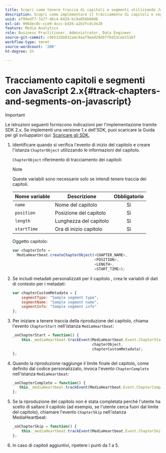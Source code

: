```yaml
---
title: Scopri come tenere traccia di capitoli e segmenti utilizzando JavaScript 2.x
description: Scopri come implementare il tracciamento di capitoli e segmenti utilizzando Media SDK nelle app del browser (JS).
uuid: ef99edf7-7a77-46c4-8429-bc9a856b98d6
exl-id: 9964ec0c-cce9-4ccc-bd26-a2b3fcdc3e28
feature: Media Analytics
role: Business Practitioner, Administrator, Data Engineer
source-git-commit: c96532bb032a4c9aaf9eed28d97fbd33ceb1516f
workflow-type: tm+mt
source-wordcount: '200'
ht-degree: 5%

---
```


# Tracciamento capitoli e segmenti con JavaScript 2.x{#track-chapters-and-segments-on-javascript}

>[!IMPORTANT]
>
>Le istruzioni seguenti forniscono indicazioni per l&#39;implementazione tramite SDK 2.x. Se implementi una versione 1.x dell&#39;SDK, puoi scaricare la Guida per gli sviluppatori qui: [Scaricare gli SDK.](/help/sdk-implement/download-sdks.md)

1. Identificare quando si verifica l&#39;evento di inizio del capitolo e creare l&#39;istanza `ChapterObject` utilizzando le informazioni del capitolo.

   `ChapterObject` riferimento di tracciamento dei capitoli:

   >[!NOTE]
   >
   >Queste variabili sono necessarie solo se intendi tenere traccia dei capitoli.

   | Nome variable | Descrizione | Obbligatorio |
   | --- | --- | :---: |
   | `name` | Nome del capitolo | Sì |
   | `position` | Posizione del capitolo | Sì |
   | `length` | Lunghezza del capitolo | Sì |
   | `startTime` | Ora di inizio capitolo | Sì |

   Oggetto capitolo:

   ```js
   var chapterInfo =  
     MediaHeartbeat.createChapterObject(<CHAPTER_NAME>,  
                                        <POSITION>,  
                                        <LENGTH>,  
                                        <START_TIME>);
   ```

1. Se includi metadati personalizzati per il capitolo , crea le variabili di dati di contesto per i metadati:

   ```js
   var chapterCustomMetadata = {
       segmentType: "Sample segment type",  
       segmentName: "Sample segment name",  
       segmentInfo: "Sample segment info"
   };
   ```

1. Per iniziare a tenere traccia della riproduzione del capitolo, chiama l&#39;evento `ChapterStart` nell&#39;istanza `MediaHeartbeat`:

   ```js
   _onChapterStart = function() {
       this._mediaHeartbeat.trackEvent(MediaHeartbeat.Event.ChapterStart,  
                                       chapterObject,  
                                       chapterCustomMetadata);
   };
   ```

1. Quando la riproduzione raggiunge il limite finale del capitolo, come definito dal codice personalizzato, invoca l&#39;evento `ChapterComplete` nell&#39;istanza `MediaHeartbeat`:

   ```js
   _onChapterComplete = function() {
      this._mediaHeartbeat.trackEvent(MediaHeartbeat.Event.ChapterComplete);
   };
   ```

1. Se la riproduzione del capitolo non è stata completata perché l&#39;utente ha scelto di saltare il capitolo (ad esempio, se l&#39;utente cerca fuori dal limite del capitolo), chiamare l&#39;evento `ChapterSkip` nell&#39;istanza MediaHeartbeat:

   ```js
   _onChapterSkip = function() {
       this._mediaHeartbeat.trackEvent(MediaHeartbeat.Event.ChapterSkip);
   };
   ```

1. In caso di capitoli aggiuntivi, ripetere i punti da 1 a 5.
